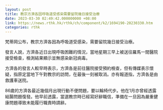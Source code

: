 ```yaml
---
layout: post
title: 教宗方濟各因呼吸道受感染需要留院幾日接受治療
date: 2023-03-30 02:49:42.000000000 +08:00
link: https://news.rthk.hk/rthk/ch/component/k2/1694190-20230330.htm
categories: rthk
---
```


梵蒂岡公布，教宗方濟各因為呼吸道受感染，需要留院幾日接受治療。

發言人說，方濟各近日出現呼吸困難的情況，當地星期三早上被送往羅馬一間醫院接受檢查，檢測結果顯示並無感染新冠病毒。

方濟各的發言人較早時表示，方濟各是前往醫院接受預約檢查，但有傳媒表示懷疑，指原定當地下午對教宗的訪問，在最後一刻被取消。亦有報道指，方濟各是由救護車送院。

86歲的方濟各最近幾個月出現行動不便問題，要以輪椅代步。他在1月亦曾經透露結腸問題復發。他早前透露，當選教宗時已經寫好辭職信，準備在一旦因為嚴重健康問題導致未能履行職責時請辭。
